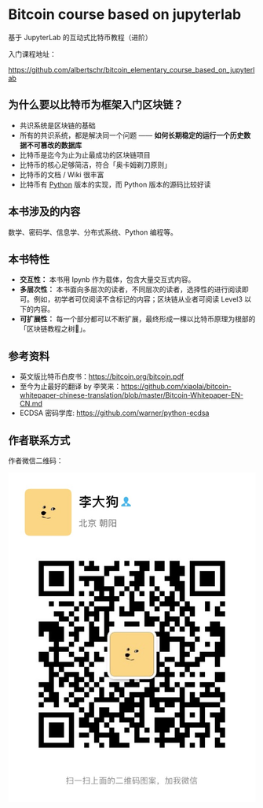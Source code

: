 # Bitcoin course based on jupyterlab
基于 JupyterLab 的互动式比特币教程（进阶）

入门课程地址：

https://github.com/albertschr/bitcoin_elementary_course_based_on_jupyterlab

## 为什么要以比特币为框架入门区块链？

- 共识系统是区块链的基础
- 所有的共识系统，都是解决同一个问题 —— **如何长期稳定的运行一个历史数据不可篡改的数据库**
- 比特币是迄今为止为止最成功的区块链项目
- 比特币的核心足够简洁，符合「奥卡姆剃刀原则」
- 比特币的文档 / Wiki 很丰富
- 比特币有 [Python](https://github.com/petertodd/python-bitcoinlib) 版本的实现，而 Python 版本的源码比较好读

## 本书涉及的内容

数学、密码学、信息学、分布式系统、Python 编程等。

## 本书特性

- **交互性：** 本书用 Ipynb 作为载体，包含大量交互式内容。
- **多层次性：** 本书面向多层次的读者，不同层次的读者，选择性的进行阅读即可。例如，初学者可仅阅读不含标记的内容；区块链从业者可阅读 Level3 以下的内容。
- **可扩展性：** 每一个部分都可以不断扩展，最终形成一棵以比特币原理为根部的「区块链教程之树🌲」。

## 参考资料

- 英文版比特币白皮书：https://bitcoin.org/bitcoin.pdf
- 至今为止最好的翻译 by 李笑来：https://github.com/xiaolai/bitcoin-whitepaper-chinese-translation/blob/master/Bitcoin-Whitepaper-EN-CN.md
- ECDSA 密码学库: https://github.com/warner/python-ecdsa

## 作者联系方式

作者微信二维码：

![qr_code](pics/qr_code.jpg)
